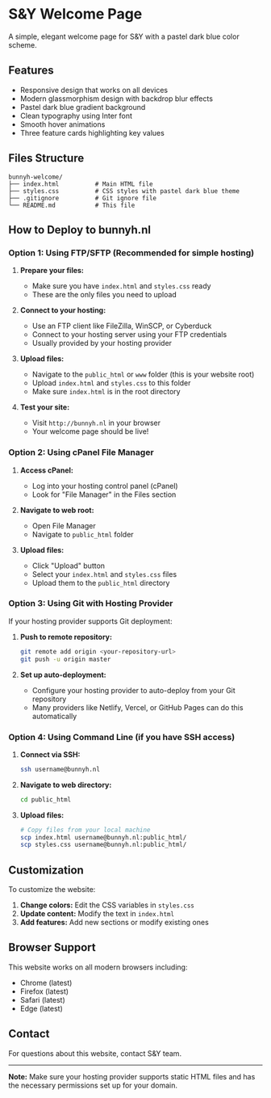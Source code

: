 # S&Y Welcome Page

A simple, elegant welcome page for S&Y with a pastel dark blue color scheme.

## Features

- Responsive design that works on all devices
- Modern glassmorphism design with backdrop blur effects
- Pastel dark blue gradient background
- Clean typography using Inter font
- Smooth hover animations
- Three feature cards highlighting key values

## Files Structure

```
bunnyh-welcome/
├── index.html          # Main HTML file
├── styles.css          # CSS styles with pastel dark blue theme
├── .gitignore          # Git ignore file
└── README.md           # This file
```

## How to Deploy to bunnyh.nl

### Option 1: Using FTP/SFTP (Recommended for simple hosting)

1. **Prepare your files:**
   - Make sure you have `index.html` and `styles.css` ready
   - These are the only files you need to upload

2. **Connect to your hosting:**
   - Use an FTP client like FileZilla, WinSCP, or Cyberduck
   - Connect to your hosting server using your FTP credentials
   - Usually provided by your hosting provider

3. **Upload files:**
   - Navigate to the `public_html` or `www` folder (this is your website root)
   - Upload `index.html` and `styles.css` to this folder
   - Make sure `index.html` is in the root directory

4. **Test your site:**
   - Visit `http://bunnyh.nl` in your browser
   - Your welcome page should be live!

### Option 2: Using cPanel File Manager

1. **Access cPanel:**
   - Log into your hosting control panel (cPanel)
   - Look for "File Manager" in the Files section

2. **Navigate to web root:**
   - Open File Manager
   - Navigate to `public_html` folder

3. **Upload files:**
   - Click "Upload" button
   - Select your `index.html` and `styles.css` files
   - Upload them to the `public_html` directory

### Option 3: Using Git with Hosting Provider

If your hosting provider supports Git deployment:

1. **Push to remote repository:**
   ```bash
   git remote add origin <your-repository-url>
   git push -u origin master
   ```

2. **Set up auto-deployment:**
   - Configure your hosting provider to auto-deploy from your Git repository
   - Many providers like Netlify, Vercel, or GitHub Pages can do this automatically

### Option 4: Using Command Line (if you have SSH access)

1. **Connect via SSH:**
   ```bash
   ssh username@bunnyh.nl
   ```

2. **Navigate to web directory:**
   ```bash
   cd public_html
   ```

3. **Upload files:**
   ```bash
   # Copy files from your local machine
   scp index.html username@bunnyh.nl:public_html/
   scp styles.css username@bunnyh.nl:public_html/
   ```

## Customization

To customize the website:

1. **Change colors:** Edit the CSS variables in `styles.css`
2. **Update content:** Modify the text in `index.html`
3. **Add features:** Add new sections or modify existing ones

## Browser Support

This website works on all modern browsers including:
- Chrome (latest)
- Firefox (latest)
- Safari (latest)
- Edge (latest)

## Contact

For questions about this website, contact S&Y team.

---

**Note:** Make sure your hosting provider supports static HTML files and has the necessary permissions set up for your domain.

